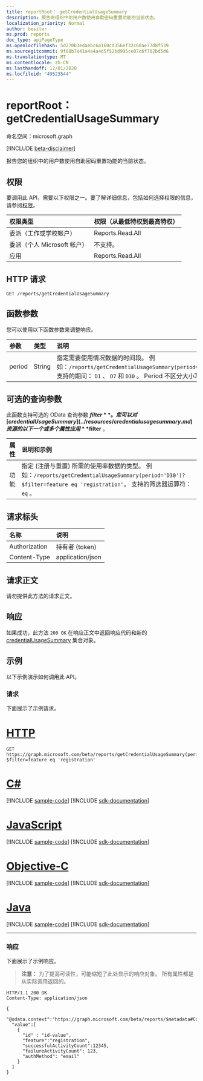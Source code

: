 ```yaml
---
title: reportRoot： getCredentialUsageSummary
description: 报告贵组织中的用户数使用自助密码重置功能的当前状态。
localization_priority: Normal
author: besiler
ms.prod: reports
doc_type: apiPageType
ms.openlocfilehash: 5d270b3edaebc64160cd356ef32c60ae77d8f539
ms.sourcegitcommit: 9f88b7e41a4a4a4d5f52bd995ce07c6f702bd5d6
ms.translationtype: MT
ms.contentlocale: zh-CN
ms.lasthandoff: 12/01/2020
ms.locfileid: "49523544"
---
```

# <a name="reportroot-getcredentialusagesummary"></a>reportRoot： getCredentialUsageSummary

命名空间：microsoft.graph

[!INCLUDE [beta-disclaimer](../../includes/beta-disclaimer.md)]

报告您的组织中的用户数使用自助密码重置功能的当前状态。

## <a name="permissions"></a>权限

要调用此 API，需要以下权限之一。要了解详细信息，包括如何选择权限的信息，请参阅[权限](/graph/permissions-reference)。

| 权限类型                        | 权限（从最低特权到最高特权） |
|:---------------------------------------|:--------------------------------------------|
| 委派（工作或学校帐户）     | Reports.Read.All |
| 委派（个人 Microsoft 帐户） | 不支持。 |
| 应用                            | Reports.Read.All |

## <a name="http-request"></a>HTTP 请求

<!-- { "blockType": "ignored" } -->

```http
GET /reports/getCredentialUsageSummary
```

## <a name="function-parameters"></a>函数参数

您可以使用以下函数参数来调整响应。

| 参数 | 类型 | 说明 |
|:--------- |:---- |:----------- |
| period | String | 指定需要使用情况数据的时间段。 例如：`/reports/getCredentialUsageSummary(period='D30')`。 支持的期间： `D1` 、 `D7` 和 `D30` 。 Period 不区分大小写。 |

## <a name="optional-query-parameters"></a>可选的查询参数

此函数支持可选的 OData 查询参数 **$filter**。 您可以对 [credentialUsageSummary](../resources/credentialusagesummary.md)资源的以下一个或多个属性应用 **$filter** 。

| 属性 | 说明和示例 |
|:---- |:----------- |
| 功能 | 指定 (注册与重置) 所需的使用率数据的类型。 例如：`/reports/getCredentialUsageSummary(period='D30')?$filter=feature eq 'registration'`。 支持的筛选器运算符： `eq` 。 |

## <a name="request-headers"></a>请求标头

| 名称          | 说明   |
|:--------------|:--------------|
| Authorization | 持有者 {token} |
| Content-Type | application/json |

## <a name="request-body"></a>请求正文

请勿提供此方法的请求正文。

## <a name="response"></a>响应

如果成功，此方法 `200 OK` 在响应正文中返回响应代码和新的 [credentialUsageSummary](../resources/credentialusagesummary.md) 集合对象。

## <a name="examples"></a>示例

以下示例演示如何调用此 API。

### <a name="request"></a>请求

下面展示了示例请求。

# <a name="http"></a>[HTTP](#tab/http)
<!-- {
  "blockType": "request",
  "name": "reportroot_getcredentialusagesummary"
}-->

```msgraph-interactive
GET https://graph.microsoft.com/beta/reports/getCredentialUsageSummary(period='D30')?$filter=feature eq 'registration'
```
# <a name="c"></a>[C#](#tab/csharp)
[!INCLUDE [sample-code](../includes/snippets/csharp/reportroot-getcredentialusagesummary-csharp-snippets.md)]
[!INCLUDE [sdk-documentation](../includes/snippets/snippets-sdk-documentation-link.md)]

# <a name="javascript"></a>[JavaScript](#tab/javascript)
[!INCLUDE [sample-code](../includes/snippets/javascript/reportroot-getcredentialusagesummary-javascript-snippets.md)]
[!INCLUDE [sdk-documentation](../includes/snippets/snippets-sdk-documentation-link.md)]

# <a name="objective-c"></a>[Objective-C](#tab/objc)
[!INCLUDE [sample-code](../includes/snippets/objc/reportroot-getcredentialusagesummary-objc-snippets.md)]
[!INCLUDE [sdk-documentation](../includes/snippets/snippets-sdk-documentation-link.md)]

# <a name="java"></a>[Java](#tab/java)
[!INCLUDE [sample-code](../includes/snippets/java/reportroot-getcredentialusagesummary-java-snippets.md)]
[!INCLUDE [sdk-documentation](../includes/snippets/snippets-sdk-documentation-link.md)]

---


### <a name="response"></a>响应

下面展示了示例响应。

> **注意：** 为了提高可读性，可能缩短了此处显示的响应对象。 所有属性都是从实际调用返回的。

<!-- {
  "blockType": "response",
  "truncated": true,
  "@odata.type": "microsoft.graph.credentialUsageSummary",
  "isCollection": true
} -->

```http
HTTP/1.1 200 OK
Content-Type: application/json

{
  "@odata.context":"https://graph.microsoft.com/beta/reports/$metadata#Collection(microsoft.graph.getCredentialUsageSummary)",
  "value":[
    {
      "id" : "id-value",
      "feature":"registration",
      "successfulActivityCount":12345,
      "failureActivityCount": 123,
      "authMethod": "email"
    }
  ]
}
```

<!-- uuid: 16cd6b66-4b1a-43a1-adaf-3a886856ed98
2019-02-04 14:57:30 UTC -->
<!-- {
  "type": "#page.annotation",
  "description": "reportRoot: getCredentialUsageSummary",
  "keywords": "",
  "section": "documentation",
  "tocPath": ""
}-->


